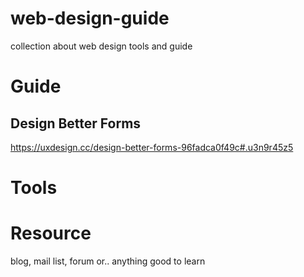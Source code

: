 # web-design-guide
collection about web design tools and guide

# Guide

## Design Better Forms
https://uxdesign.cc/design-better-forms-96fadca0f49c#.u3n9r45z5


# Tools

# Resource 
blog, mail list, forum or.. anything good to learn

